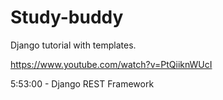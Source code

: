 # Study-buddy
Django tutorial with templates.

https://www.youtube.com/watch?v=PtQiiknWUcI

5:53:00 - Django REST Framework